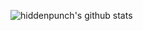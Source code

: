 ![hiddenpunch's github stats](https://github-readme-stats.vercel.app/api?username=hiddenpunch&theme=cobalt&count_private=true&include_all_commits=true)
